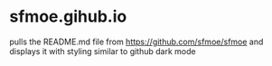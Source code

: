 # sfmoe.gihub.io

pulls the README.md file from https://github.com/sfmoe/sfmoe and displays it with styling similar to github dark mode